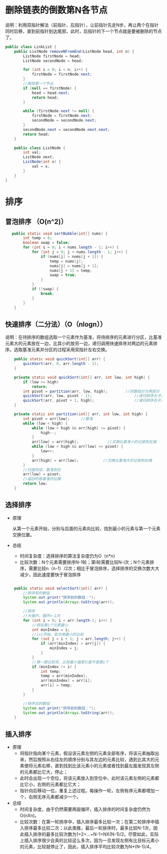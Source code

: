 # 删除链表的倒数第N各节点

说明：利用双指针解法（前指针、后指针），让前指针先走N步，再让两个在指针同时后移，直到前指针到达尾部，此时，后指针的下一个节点就是要被删除的节点了。 

```java
public class LinkList {
    public ListNode removeNFromEnd(ListNode head, int n) {
        ListNode firstNode = head;
        ListNode secondNode = head;

        for (int i = 0; i < n; i++) {
            firstNode = firstNode.next;
        }
        //删除第一个节点
        if (null == firstNode) {
            head = head.next;
            return head;
        }

        while (firstNode.next != null) {
            firstNode = firstNode.next;
            secondNode = secondNode.next;
        }
        secondNode.next = secondNode.next.next;
        return head;
    }

    public class ListNode {
        int val;
        ListNode next;
        ListNode(int x) {
            val = x;
        }
    }
}
```

# 排序

## 冒泡排序 （O(n^2)）

```java
   public static void sortBubble(int[] nums) {
        int temp = 0;
        boolean swap = false;
        for (int i = 0; i < nums.length - 1; i++) {
            for (int j = 0; j < nums.length - 1; j++) {
                if (nums[j] > nums[j + 1]) {
                    temp = nums[j];
                    nums[j] = nums[j + 1];
                    nums[j + 1] = temp;
                    swap = true;
                }
            }
            if (!swap) {
                break;
            }
        }
    }

```

## 快速排序（二分法）（O（nlogn））

说明：在待排序的数组选取一个元素作为基准，将待排序的元素进行分区，比基准元素大的元素放在一边，比其小的放另一边，递归调用快速排序对两边的元素排序。选取基准元素并分区的过程采用双指针左右交换。 

```java
    public static void quickSort(int[] arr) {
        quickSort(arr, 0, arr.length - 1);
    }

    private static void quickSort(int[] arr, int low, int high) {
        if (low >= high)
            return;
        int pivot = partition(arr, low, high);        //将数组分为两部分
        quickSort(arr, low, pivot - 1);                   //递归排序左子数组
        quickSort(arr, pivot + 1, high);                  //递归排序右子数组
    }

    private static int partition(int[] arr, int low, int high) {
        int pivot = arr[low];     //基准
        while (low < high) {
            while (low < high && arr[high] >= pivot) {
                high--;
            }
            arr[low] = arr[high];             //交换比基准小的记录到左端
            while (low < high && arr[low] <= pivot) {
                low++;
            }
            arr[high] = arr[low];           //交换比基准大的记录到右端
        }
        //扫描完成，基准到位
        arr[low] = pivot;
        //返回的是基准的位置
        return low;
    }

```

## 选择排序

- 原理

  从第一个元素开始，分别与后面的元素向比较，找到最小的元素与第一个元素交换位置。

- 总结
  - 时间复杂度：选择排序的算法复杂度仍为O（n*n）
  - 比较次数：N个元素需要排序N-1轮；第i轮需要比较N-i次；N个元素排序，需要比较n（n-1）/2次；相比于冒泡排序，选择排序的交换次数大大减少，因此速度要快于冒泡排序

```java

    public static void selectSort(int[] arr) {
        //排序前的数组
        System.out.print("排序前的数组：");
        System.out.println(Arrays.toString(arr));

        //排序
        //大循环。循环n-1次
        for (int i = 0; i < arr.length-1; i++) {
            //假设第i个元素最小
            int minIndex = i;
            //i+1开始，依次用最小的比较
            for (int j = i + 1; j < arr.length; j++) {
                if (arr[minIndex] > arr[j]) {
                    minIndex = j;
                }
            }
            //第一趟比较完，比较最小值索引是不是第i个
            if (minIndex != i) {
                int temp;
                temp = arr[minIndex];
                arr[minIndex] = arr[i];
                arr[i] = temp;
            }
        }

        //排序后的数组
        System.out.print("排序前的数组：");
        System.out.println(Arrays.toString(arr));
    }
```

##  插入排序 

- 原理
  - 将指针指向某个元素，假设该元素左侧的元素全部有序，将该元素抽取出来，然后按照从右往左的顺序分别与其左边的元素比较，遇到比其大的元素便将元素右移，直到找到比该元素小的元素或者找到最左面发现其左侧的元素都比它大，停止；
  - 此时会出现一个空位，将该元素放入到空位中，此时该元素左侧的元素都比它小，右侧的元素都比它大；
  - 指针向后移动一位，重复上述过程。每操作一轮，左侧有序元素都增加一个，右侧无序元素都减少一个。
- 总结
  - 时间复杂度，由于仍然需要两层循环，插入排序的时间复杂度仍然为O(nXn)。
  - 比较次数：在第一轮排序中，插入排序最多比较一次；在第二轮排序中插入排序最多比较二次；以此类推，最后一轮排序时，最多比较N-1次，因此插入排序的最多比较次数为1+2+...+N-1=NX(N-1)/2。尽管如此，实际上插入排序很少会真的比较这么多次，因为一旦发现左侧有比目标元素小的元素，比较就停止了，因此，插入排序平均比较次数为N*(N-1)/4。 